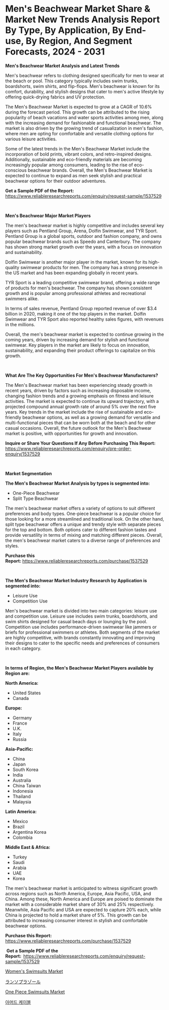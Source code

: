 <p><h1>Men's Beachwear Market Share & Market New Trends Analysis Report By Type, By Application, By End-use, By Region, And Segment Forecasts, 2024 - 2031</h1></p><p><strong>Men's Beachwear Market Analysis and Latest Trends</strong></p>
<p><p>Men's beachwear refers to clothing designed specifically for men to wear at the beach or pool. This category typically includes swim trunks, boardshorts, swim shirts, and flip-flops. Men's beachwear is known for its comfort, durability, and stylish designs that cater to men's active lifestyle by offering quick-drying fabrics and UV protection.</p><p>The Men's Beachwear Market is expected to grow at a CAGR of 10.6% during the forecast period. This growth can be attributed to the rising popularity of beach vacations and water sports activities among men, along with the increasing demand for fashionable and functional beachwear. The market is also driven by the growing trend of casualization in men's fashion, where men are opting for comfortable and versatile clothing options for various leisure activities.</p><p>Some of the latest trends in the Men's Beachwear Market include the incorporation of bold prints, vibrant colors, and retro-inspired designs. Additionally, sustainable and eco-friendly materials are becoming increasingly popular among consumers, leading to the rise of eco-conscious beachwear brands. Overall, the Men's Beachwear Market is expected to continue to expand as men seek stylish and practical beachwear options for their outdoor adventures.</p></p>
<p><strong>Get a Sample PDF of the Report:&nbsp;</strong> <a href="https://www.reliableresearchreports.com/enquiry/request-sample/1537529">https://www.reliableresearchreports.com/enquiry/request-sample/1537529</a></p>
<p>&nbsp;</p>
<p><strong>Men's Beachwear Major Market Players</strong></p>
<p><p>The men's beachwear market is highly competitive and includes several key players such as Pentland Group, Arena, Dolfin Swimwear, and TYR Sport. Pentland Group is a global sports, outdoor and fashion company, and owns popular beachwear brands such as Speedo and Canterbury. The company has shown strong market growth over the years, with a focus on innovation and sustainability.</p><p>Dolfin Swimwear is another major player in the market, known for its high-quality swimwear products for men. The company has a strong presence in the US market and has been expanding globally in recent years.</p><p>TYR Sport is a leading competitive swimwear brand, offering a wide range of products for men's beachwear. The company has shown consistent growth and is popular among professional athletes and recreational swimmers alike.</p><p>In terms of sales revenue, Pentland Group reported revenue of over $3.4 billion in 2020, making it one of the top players in the market. Dolfin Swimwear and TYR Sport also reported healthy sales figures, with revenues in the millions.</p><p>Overall, the men's beachwear market is expected to continue growing in the coming years, driven by increasing demand for stylish and functional swimwear. Key players in the market are likely to focus on innovation, sustainability, and expanding their product offerings to capitalize on this growth.</p></p>
<p>&nbsp;</p>
<p><strong>What Are The Key Opportunities For Men's Beachwear Manufacturers?</strong></p>
<p><p>The Men's Beachwear market has been experiencing steady growth in recent years, driven by factors such as increasing disposable income, changing fashion trends and a growing emphasis on fitness and leisure activities. The market is expected to continue its upward trajectory, with a projected compound annual growth rate of around 5% over the next five years. Key trends in the market include the rise of sustainable and eco-friendly beachwear options, as well as a growing demand for versatile and multi-functional pieces that can be worn both at the beach and for other casual occasions. Overall, the future outlook for the Men's Beachwear market is positive, with opportunities for growth and innovation.</p></p>
<p><strong>Inquire or Share Your Questions If Any Before Purchasing This Report:</strong> <a href="https://www.reliableresearchreports.com/enquiry/pre-order-enquiry/1537529">https://www.reliableresearchreports.com/enquiry/pre-order-enquiry/1537529</a></p>
<p>&nbsp;</p>
<p><strong>Market Segmentation</strong></p>
<p><strong>The Men's Beachwear Market Analysis by types is segmented into:</strong></p>
<p><ul><li>One-Piece Beachwear</li><li>Split Type Beachwear</li></ul></p>
<p><p>The men's beachwear market offers a variety of options to suit different preferences and body types. One-piece beachwear is a popular choice for those looking for a more streamlined and traditional look. On the other hand, split type beachwear offers a unique and trendy style with separate pieces for the top and bottom. Both options cater to different fashion tastes and provide versatility in terms of mixing and matching different pieces. Overall, the men's beachwear market caters to a diverse range of preferences and styles.</p></p>
<p><strong>Purchase this Report:&nbsp;</strong><a href="https://www.reliableresearchreports.com/purchase/1537529">https://www.reliableresearchreports.com/purchase/1537529</a></p>
<p>&nbsp;</p>
<p><strong>The Men's Beachwear Market Industry Research by Application is segmented into:</strong></p>
<p><ul><li>Leisure Use</li><li>Competition Use</li></ul></p>
<p><p>Men's beachwear market is divided into two main categories: leisure use and competition use. Leisure use includes swim trunks, boardshorts, and swim shirts designed for casual beach days or lounging by the pool. Competition use includes performance-driven swimwear like jammers or briefs for professional swimmers or athletes. Both segments of the market are highly competitive, with brands constantly innovating and improving their designs to cater to the specific needs and preferences of consumers in each category.</p></p>
<p>&nbsp;</p>
<p><strong>In terms of Region, the Men's Beachwear Market Players available by Region are:</strong></p>
<p>
    <p> <strong> North America: </strong>
        <ul>
            <li>United States</li>
            <li>Canada</li>
        </ul>
        </p> 
    <p> <strong> Europe: </strong>
        <ul>
            <li>Germany</li>
            <li>France</li>
            <li>U.K.</li>
            <li>Italy</li>
            <li>Russia</li>
        </ul>
        </p> 
    <p> <strong> Asia-Pacific: </strong>
        <ul>
            <li>China</li>
            <li>Japan</li>
            <li>South Korea</li>
            <li>India</li>
            <li>Australia</li>
            <li>China Taiwan</li>
            <li>Indonesia</li>
            <li>Thailand</li>
            <li>Malaysia</li>
        </ul>
        </p> 
    <p> <strong> Latin America: </strong>
        <ul>
            <li>Mexico</li>
            <li>Brazil</li>
            <li>Argentina Korea</li>
            <li>Colombia</li>
        </ul>
        </p> 
    <p> <strong> Middle East & Africa: </strong>
        <ul>
            <li>Turkey</li>
            <li>Saudi</li>
            <li>Arabia</li>
            <li>UAE</li>
            <li>Korea</li>
        </ul>
    </p>
    </p>
<p><p>The men's beachwear market is anticipated to witness significant growth across regions such as North America, Europe, Asia Pacific, USA, and China. Among these, North America and Europe are poised to dominate the market with a considerable market share of 30% and 25% respectively. Meanwhile, Asia Pacific and USA are expected to capture 20% each, while China is projected to hold a market share of 5%. This growth can be attributed to increasing consumer interest in stylish and comfortable beachwear options.</p></p>
<p><strong>Purchase this Report: </strong><a href="https://www.reliableresearchreports.com/purchase/1537529">https://www.reliableresearchreports.com/purchase/1537529</a></p>
<p>&nbsp;<strong>Get a Sample PDF of the Report:&nbsp;&nbsp;</strong><a href="https://www.reliableresearchreports.com/enquiry/request-sample/1537529">https://www.reliableresearchreports.com/enquiry/request-sample/1537529</a></p>
<p><strong></strong></p>
<p><p><a href="https://github.com/johnbach50/Market-Research-Report-List-2/blob/main/womens-swimsuits-market.md">Women's Swimsuits Market</a></p><p><a href="https://medium.com/@eunawiegad2023/%E3%83%A9%E3%83%B3%E3%82%BD%E3%83%97%E3%83%A9%E3%82%BE%E3%83%BC%E3%83%AB%E5%B8%82%E5%A0%B4%E5%88%86%E6%9E%90-%E3%81%9D%E3%81%AEcagr-%E5%B8%82%E5%A0%B4%E3%82%BB%E3%82%B0%E3%83%A1%E3%83%B3%E3%83%86%E3%83%BC%E3%82%B7%E3%83%A7%E3%83%B3%E3%81%8A%E3%82%88%E3%81%B3%E4%B8%96%E7%95%8C%E7%94%A3%E6%A5%AD%E6%A6%82%E8%A6%81-fe27cf0043fd">ランソプラゾール</a></p><p><a href="https://github.com/pjcfca/Market-Research-Report-List-1/blob/main/one-piece-swimsuits-market.md">One Piece Swimsuits Market</a></p><p><a href="https://medium.com/@waynewood21/%EA%B0%95%ED%99%94-%EC%BC%80%EC%9D%B4%EB%B8%94-%EC%8B%9C%EC%9E%A5%EC%9D%80-%EC%8B%9C%EC%9E%A5-%EC%A0%90%EC%9C%A0%EC%9C%A8-%EC%8B%9C%EC%9E%A5-%EB%8F%99%ED%96%A5-%EB%B0%8F-%EC%8B%9C%EC%9E%A5-%EC%84%B1%EC%9E%A5%EC%97%90-%EA%B4%80%ED%95%9C-%EC%A0%95%EB%B3%B4%EB%A5%BC-%EC%A0%9C%EA%B3%B5%ED%95%A9%EB%8B%88%EB%8B%A4-1c3705517d56">아머드 케이블</a></p></p>